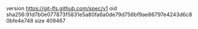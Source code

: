 version https://git-lfs.github.com/spec/v1
oid sha256:91d7b0e077873f5831e5a80fa6a0de79d756bf9ae86797e4243d6c80bfe4e748
size 409467
